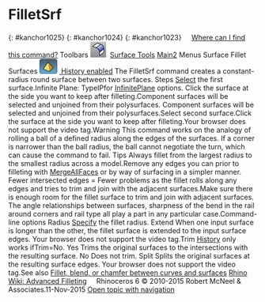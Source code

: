 ---
---


# FilletSrf
{: #kanchor1025}
{: #kanchor1024}
{: #kanchor1023}
 [![images/transparent.gif](images/transparent.gif)Where can I find this command?](javascript:void(0);) Toolbars
![images/filletsrf.png](images/filletsrf.png) [Surface Tools](surface-tools-toolbar.html)  [Main2](main2-toolbar.html) 
Menus
Surface
Fillet Surfaces
![images/history-tag.png](images/history-tag.png) [&#160;History enabled](historyenabled.html) 
The FilletSrf command creates a constant-radius round surface between two surfaces.
Steps
 [Select](select-objects.html) the first surface.Infinite Plane: TypeIPfor [InfinitePlane](infiniteplane.html) options.
Click the surface at the side you want to keep after filleting.Component surfaces will be selected and unjoined from their polysurfaces.
Component surfaces will be selected and unjoined from their polysurfaces.Select second surface.Click the surface at the side you want to keep after filleting.Your browser does not support the video tag.Warning
This command works on the analogy of rolling a ball of a defined radius along the edges of the surfaces. If a corner is narrower than the ball radius, the ball cannot negotiate the turn, which can cause the command to fail.
Tips
Always fillet from the largest radius to the smallest radius across a model.Remove any edges you can prior to filleting with [MergeAllFaces](mergeallfaces.html) or by way of surfacing in a simpler manner. Fewer intersected edges = Fewer problems as the fillet rolls along any edges and tries to trim and join with the adjacent surfaces.Make sure there is enough room for the fillet surface to trim and join with adjacent surfaces. The angle relationships between surfaces, sharpness of the bend in the rail around corners and rail type all play a part in any particular case.Command-line options
Radius
 [Specify](distance-pick-2pts.html) the fillet radius.
Extend
When one input surface is longer than the other, the fillet surface is extended to the input surface edges.
Your browser does not support the video tag.Trim
 [History](history.html) only works ifTrim=No.
Yes
Trims the original surfaces to the intersections with the resulting surface.
No
Does not trim.
Split
Splits the original surfaces at the resulting surface edges.
Your browser does not support the video tag.See also
 [Fillet, blend, or chamfer between curves and surfaces](sak-fillet-blend-chamfer.html) 
 [Rhino Wiki: Advanced Filleting](http://wiki.mcneel.com/rhino/advancedfilleting) 
&#160;
&#160;
Rhinoceros 6 © 2010-2015 Robert McNeel &amp; Associates.11-Nov-2015
 [Open topic with navigation](filletsrf.html) 

